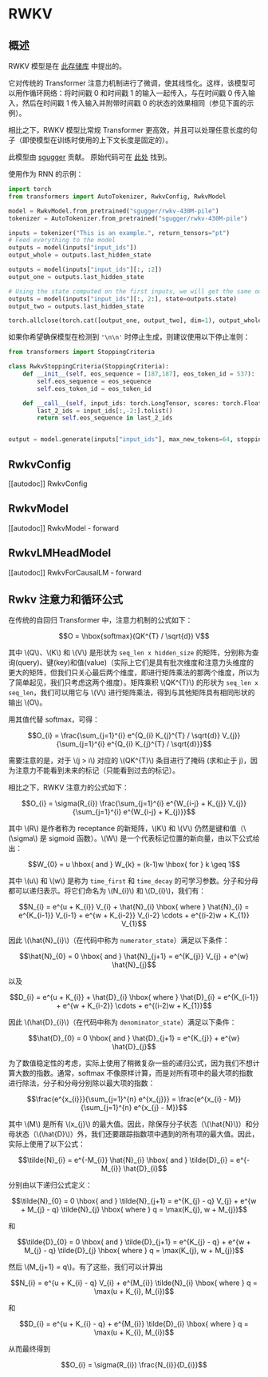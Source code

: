 <!--版权 2023 年 HuggingFace 团队。版权所有。

根据 Apache 许可证第 2 版 (the "License")，除非符合许可证的规定，否则你不得使用此文件。
你可以在以下位置获得许可证的副本：

http://www.apache.org/licenses/LICENSE-2.0

除非适用法律或书面同意，依照许可证分发的软件是基于"按原样"的基础上提供的，不附带任何担保或条件。请参阅许可证以了解许可证的具体语言和限制。

⚠️ 请注意，该文件是 Markdown 格式的，但包含了我们的文档生成器的特定语法（类似于 MDX），你的 Markdown 阅读器可能无法正确渲染。-->

# RWKV

## 概述

RWKV 模型是在 [此存储库](https://github.com/BlinkDL/RWKV-LM) 中提出的。

它对传统的 Transformer 注意力机制进行了微调，使其线性化。这样，该模型可以用作循环网络：将时间戳 0 和时间戳 1 的输入一起传入，与在时间戳 0 传入输入，然后在时间戳 1 传入输入并附带时间戳 0 的状态的效果相同（参见下面的示例）。

相比之下，RWKV 模型比常规 Transformer 更高效，并且可以处理任意长度的句子（即使模型在训练时使用的上下文长度是固定的）。

此模型由 [sgugger](https://huggingface.co/sgugger) 贡献。
原始代码可在 [此处](https://github.com/BlinkDL/RWKV-LM) 找到。

使用作为 RNN 的示例：

```py
import torch
from transformers import AutoTokenizer, RwkvConfig, RwkvModel

model = RwkvModel.from_pretrained("sgugger/rwkv-430M-pile")
tokenizer = AutoTokenizer.from_pretrained("sgugger/rwkv-430M-pile")

inputs = tokenizer("This is an example.", return_tensors="pt")
# Feed everything to the model
outputs = model(inputs["input_ids"])
output_whole = outputs.last_hidden_state

outputs = model(inputs["input_ids"][:, :2])
output_one = outputs.last_hidden_state

# Using the state computed on the first inputs, we will get the same output
outputs = model(inputs["input_ids"][:, 2:], state=outputs.state)
output_two = outputs.last_hidden_state

torch.allclose(torch.cat([output_one, output_two], dim=1), output_whole, atol=1e-5)
```

如果你希望确保模型在检测到 `'\n\n'` 时停止生成，则建议使用以下停止准则：

```python 
from transformers import StoppingCriteria

class RwkvStoppingCriteria(StoppingCriteria):
    def __init__(self, eos_sequence = [187,187], eos_token_id = 537):
        self.eos_sequence = eos_sequence
        self.eos_token_id = eos_token_id

    def __call__(self, input_ids: torch.LongTensor, scores: torch.FloatTensor, **kwargs) -> bool:
        last_2_ids = input_ids[:,-2:].tolist()
        return self.eos_sequence in last_2_ids


output = model.generate(inputs["input_ids"], max_new_tokens=64, stopping_criteria = [RwkvStoppingCriteria()])
```

## RwkvConfig

[[autodoc]] RwkvConfig


## RwkvModel

[[autodoc]] RwkvModel
    - forward

## RwkvLMHeadModel

[[autodoc]] RwkvForCausalLM
    - forward

## Rwkv 注意力和循环公式

在传统的自回归 Transformer 中，注意力机制的公式如下：

$$O = \hbox{softmax}(QK^{T} / \sqrt{d}) V$$

其中 \\(Q\\)、\\(K\\) 和 \\(V\\) 是形状为 `seq_len x hidden_size` 的矩阵，分别称为查询(query)、键(key)和值(value)（实际上它们是具有批次维度和注意力头维度的更大的矩阵，但我们只关心最后两个维度，即进行矩阵乘法的那两个维度，所以为了简单起见，我们只考虑这两个维度）。矩阵乘积 \\(QK^{T}\\) 的形状为 `seq_len x seq_len`，我们可以用它与 \\(V\\) 进行矩阵乘法，得到与其他矩阵具有相同形状的输出 \\(O\\)。

用其值代替 softmax，可得：

$$O_{i} = \frac{\sum_{j=1}^{i} e^{Q_{i} K_{j}^{T} / \sqrt{d}} V_{j}}{\sum_{j=1}^{i} e^{Q_{i} K_{j}^{T} / \sqrt{d}}}$$

需要注意的是，对于 \\(j > i\\) 对应的 \\(QK^{T}\\) 条目进行了掩码 (求和止于 j)，因为注意力不能看到未来的标记（只能看到过去的标记）。

相比之下，RWKV 注意力的公式如下：

$$O_{i} = \sigma(R_{i}) \frac{\sum_{j=1}^{i} e^{W_{i-j} + K_{j}} V_{j}}{\sum_{j=1}^{i} e^{W_{i-j} + K_{j}}}$$

其中 \\(R\\) 是作者称为 receptance 的新矩阵，\\(K\\) 和 \\(V\\) 仍然是键和值（\\(\sigma\\) 是 sigmoid 函数）。\\(W\\) 是一个代表标记位置的新向量，由以下公式给出：

$$W_{0} = u \hbox{  and  } W_{k} = (k-1)w \hbox{ for } k \geq 1$$

其中 \\(u\\) 和 \\(w\\) 是称为 `time_first` 和 `time_decay` 的可学习参数。分子和分母都可以递归表示。将它们命名为 \\(N_{i}\\) 和 \\(D_{i}\\)，我们有：

$$N_{i} = e^{u + K_{i}} V_{i} + \hat{N}_{i} \hbox{  where  } \hat{N}_{i} = e^{K_{i-1}} V_{i-1} + e^{w + K_{i-2}} V_{i-2} \cdots + e^{(i-2)w + K_{1}} V_{1}$$

因此 \\(\hat{N}_{i}\\)（在代码中称为 `numerator_state`）满足以下条件：

$$\hat{N}_{0} = 0 \hbox{  and  } \hat{N}_{j+1} = e^{K_{j}} V_{j} + e^{w} \hat{N}_{j}$$

以及

$$D_{i} = e^{u + K_{i}} + \hat{D}_{i} \hbox{  where  } \hat{D}_{i} = e^{K_{i-1}} + e^{w + K_{i-2}} \cdots + e^{(i-2)w + K_{1}}$$

因此 \\(\hat{D}_{i}\\)（在代码中称为 `denominator_state`）满足以下条件：

$$\hat{D}_{0} = 0 \hbox{  and  } \hat{D}_{j+1} = e^{K_{j}} + e^{w} \hat{D}_{j}$$

为了数值稳定性的考虑，实际上使用了稍微复杂一些的递归公式，因为我们不想计算大数的指数。通常，softmax 不像原样计算，而是对所有项中的最大项的指数进行除法，分子和分母分别除以最大项的指数：

$$\frac{e^{x_{i}}}{\sum_{j=1}^{n} e^{x_{j}}} = \frac{e^{x_{i} - M}}{\sum_{j=1}^{n} e^{x_{j} - M}}$$

其中 \\(M\\) 是所有 \\(x_{j}\\) 的最大值。因此，除保存分子状态（\\(\hat{N}\\)）和分母状态（\\(\hat{D}\\)）外，我们还要跟踪指数项中遇到的所有项的最大值。因此，实际上使用了以下公式：

$$\tilde{N}_{i} = e^{-M_{i}} \hat{N}_{i} \hbox{  and  } \tilde{D}_{i} = e^{-M_{i}} \hat{D}_{i}$$

分别由以下递归公式定义：

$$\tilde{N}_{0} = 0 \hbox{  and  } \tilde{N}_{j+1} = e^{K_{j} - q} V_{j} + e^{w + M_{j} - q} \tilde{N}_{j} \hbox{  where  } q = \max(K_{j}, w + M_{j})$$

和

$$\tilde{D}_{0} = 0 \hbox{  and  } \tilde{D}_{j+1} = e^{K_{j} - q} + e^{w + M_{j} - q} \tilde{D}_{j} \hbox{  where  } q = \max(K_{j}, w + M_{j})$$

然后 \\(M_{j+1} = q\\)。有了这些，我们可以计算出

$$N_{i} = e^{u + K_{i} - q} V_{i} + e^{M_{i}} \tilde{N}_{i} \hbox{  where  } q = \max(u + K_{i}, M_{i})$$

和

$$D_{i} = e^{u + K_{i} - q} + e^{M_{i}} \tilde{D}_{i} \hbox{  where  } q = \max(u + K_{i}, M_{i})$$

从而最终得到

$$O_{i} = \sigma(R_{i}) \frac{N_{i}}{D_{i}}$$